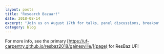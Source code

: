 ```yaml
---
layout: posts
title: "Research Bazaar!"
date: 2018-08-14
excerpt: "Join us on August 17th for talks, panel discussions, breakout sessions, and more!"
category: blog
---
```


For more info, see the primary [https://uf-carpentry.github.io/resbaz2018/gainesville/](page) for ResBaz UF!

